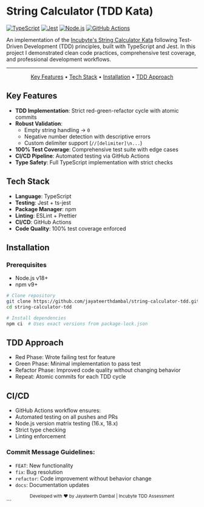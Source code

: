 # String Calculator (TDD Kata)

[![TypeScript](https://img.shields.io/badge/TypeScript-007ACC?style=for-the-badge&logo=typescript&logoColor=white)](https://www.typescriptlang.org/)
[![Jest](https://img.shields.io/badge/Jest-C21325?style=for-the-badge&logo=jest&logoColor=white)](https://jestjs.io)
[![Node.js](https://img.shields.io/badge/Node.js-339933?style=for-the-badge&logo=node.js&logoColor=white)](https://nodejs.org)
[![GitHub Actions](https://img.shields.io/badge/GitHub_Actions-2088FF?style=for-the-badge&logo=github-actions&logoColor=white)](https://github.com/features/actions)

An implementation of the [Incubyte's String Calculator Kata](https://blog.incubyte.co/blog/tdd-assessment/) following Test-Driven Development (TDD) principles, built with TypeScript and Jest. In this project I demonstrated clean code practices, comprehensive test coverage, and professional development workflows.

---


<p align="center">
  <a href="#key-features">Key Features</a> •
  <a href="#tech-stack">Tech Stack</a> •
  <a href="#installation">Installation</a> •
  <a href="#tdd-approach">TDD Approach</a>
</p>

## Key Features

- **TDD Implementation**: Strict red-green-refactor cycle with atomic commits
- **Robust Validation**:
  - Empty string handling → `0`
  - Negative number detection with descriptive errors
  - Custom delimiter support (`//[delimiter]\n...`)
- **100% Test Coverage**: Comprehensive test suite with edge cases
- **CI/CD Pipeline**: Automated testing via GitHub Actions
- **Type Safety**: Full TypeScript implementation with strict checks

## Tech Stack

- **Language**: TypeScript
- **Testing**: Jest + ts-jest
- **Package Manager**: npm
- **Linting**: ESLint + Prettier
- **CI/CD**: GitHub Actions
- **Code Quality**: 100% test coverage enforced

## Installation

### Prerequisites
- Node.js v18+
- npm v9+

```bash
# Clone repository
git clone https://github.com/jayateerthdambal/string-calculator-tdd.git
cd string-calculator-tdd

# Install dependencies
npm ci  # Uses exact versions from package-lock.json
```

## TDD Approach

- Red Phase: Wrote failing test for feature
- Green Phase: Minimal implementation to pass test
- Refactor Phase: Improved code quality without changing behavior
- Repeat: Atomic commits for each TDD cycle

## CI/CD

- GitHub Actions workflow ensures:
- Automated testing on all pushes and PRs
- Node.js version matrix testing (16.x, 18.x)
- Strict type checking
- Linting enforcement


### Commit Message Guidelines:

- `FEAT`: New functionality
- `fix`: Bug resolution
- `refactor`: Code improvement without behavior change
- `docs`: Documentation updates


<div align="center"> <sub>Developed with ❤︎ by Jayateerth Dambal | Incubyte TDD Assessment</sub> </div> ```